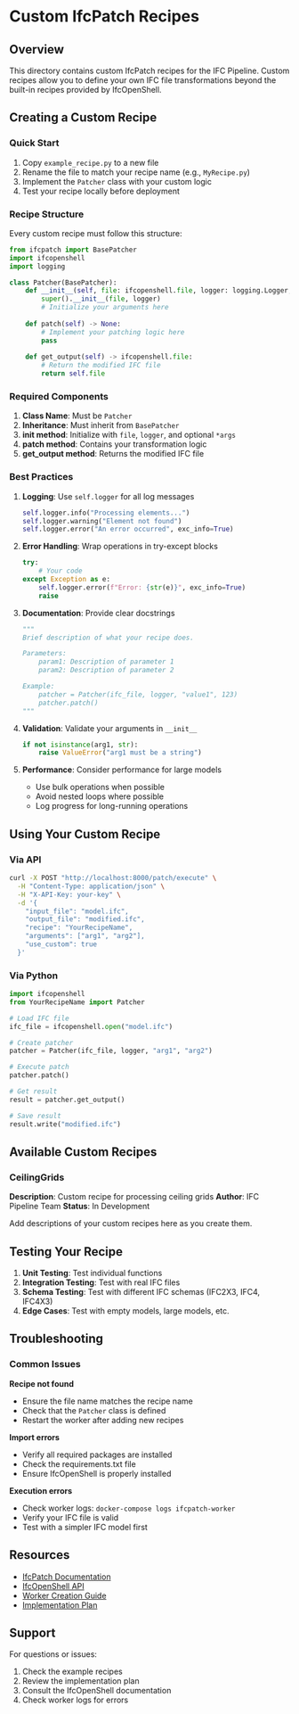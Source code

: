 # Custom IfcPatch Recipes

## Overview
This directory contains custom IfcPatch recipes for the IFC Pipeline. Custom recipes allow you to define your own IFC file transformations beyond the built-in recipes provided by IfcOpenShell.

## Creating a Custom Recipe

### Quick Start
1. Copy `example_recipe.py` to a new file
2. Rename the file to match your recipe name (e.g., `MyRecipe.py`)
3. Implement the `Patcher` class with your custom logic
4. Test your recipe locally before deployment

### Recipe Structure

Every custom recipe must follow this structure:

```python
from ifcpatch import BasePatcher
import ifcopenshell
import logging

class Patcher(BasePatcher):
    def __init__(self, file: ifcopenshell.file, logger: logging.Logger, *args):
        super().__init__(file, logger)
        # Initialize your arguments here
    
    def patch(self) -> None:
        # Implement your patching logic here
        pass
    
    def get_output(self) -> ifcopenshell.file:
        # Return the modified IFC file
        return self.file
```

### Required Components

1. **Class Name**: Must be `Patcher`
2. **Inheritance**: Must inherit from `BasePatcher`
3. **__init__ method**: Initialize with `file`, `logger`, and optional `*args`
4. **patch method**: Contains your transformation logic
5. **get_output method**: Returns the modified IFC file

### Best Practices

1. **Logging**: Use `self.logger` for all log messages
   ```python
   self.logger.info("Processing elements...")
   self.logger.warning("Element not found")
   self.logger.error("An error occurred", exc_info=True)
   ```

2. **Error Handling**: Wrap operations in try-except blocks
   ```python
   try:
       # Your code
   except Exception as e:
       self.logger.error(f"Error: {str(e)}", exc_info=True)
       raise
   ```

3. **Documentation**: Provide clear docstrings
   ```python
   """
   Brief description of what your recipe does.
   
   Parameters:
       param1: Description of parameter 1
       param2: Description of parameter 2
   
   Example:
       patcher = Patcher(ifc_file, logger, "value1", 123)
       patcher.patch()
   """
   ```

4. **Validation**: Validate your arguments in `__init__`
   ```python
   if not isinstance(arg1, str):
       raise ValueError("arg1 must be a string")
   ```

5. **Performance**: Consider performance for large models
   - Use bulk operations when possible
   - Avoid nested loops where possible
   - Log progress for long-running operations

## Using Your Custom Recipe

### Via API

```bash
curl -X POST "http://localhost:8000/patch/execute" \
  -H "Content-Type: application/json" \
  -H "X-API-Key: your-key" \
  -d '{
    "input_file": "model.ifc",
    "output_file": "modified.ifc",
    "recipe": "YourRecipeName",
    "arguments": ["arg1", "arg2"],
    "use_custom": true
  }'
```

### Via Python

```python
import ifcopenshell
from YourRecipeName import Patcher

# Load IFC file
ifc_file = ifcopenshell.open("model.ifc")

# Create patcher
patcher = Patcher(ifc_file, logger, "arg1", "arg2")

# Execute patch
patcher.patch()

# Get result
result = patcher.get_output()

# Save result
result.write("modified.ifc")
```

## Available Custom Recipes

### CeilingGrids
**Description**: Custom recipe for processing ceiling grids
**Author**: IFC Pipeline Team
**Status**: In Development

Add descriptions of your custom recipes here as you create them.

## Testing Your Recipe

1. **Unit Testing**: Test individual functions
2. **Integration Testing**: Test with real IFC files
3. **Schema Testing**: Test with different IFC schemas (IFC2X3, IFC4, IFC4X3)
4. **Edge Cases**: Test with empty models, large models, etc.

## Troubleshooting

### Common Issues

**Recipe not found**
- Ensure the file name matches the recipe name
- Check that the `Patcher` class is defined
- Restart the worker after adding new recipes

**Import errors**
- Verify all required packages are installed
- Check the requirements.txt file
- Ensure IfcOpenShell is properly installed

**Execution errors**
- Check worker logs: `docker-compose logs ifcpatch-worker`
- Verify your IFC file is valid
- Test with a simpler IFC model first

## Resources

- [IfcPatch Documentation](https://docs.ifcopenshell.org/autoapi/ifcpatch/index.html)
- [IfcOpenShell API](https://docs.ifcopenshell.org/)
- [Worker Creation Guide](../../WORKER_CREATION_GUIDE.md)
- [Implementation Plan](../../IFCPATCH_WORKER_IMPLEMENTATION_PLAN.md)

## Support

For questions or issues:
1. Check the example recipes
2. Review the implementation plan
3. Consult the IfcOpenShell documentation
4. Check worker logs for errors

